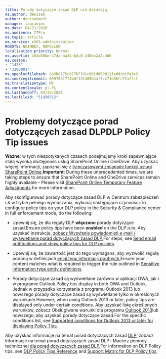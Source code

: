 ```yaml
---
title: Porady dotyczące zasad DLP nie działają
ms.author: deniseb
author: denisebmsft
manager: laurawims
ms.date: 04/21/2020
ms.audience: ITPro
ms.topic: article
ms.service: o365-administration
ROBOTS: NOINDEX, NOFOLLOW
localization_priority: Normal
ms.assetid: c03d30be-474a-4a34-b3c0-240eb2a2c466
ms.custom:
- "1428"
- "3200001"
ms.openlocfilehash: 8a3b8175c077b77d1c9b5d859012faddcb1fa3a0
ms.sourcegitcommit: 099704f7f4bdf122d09bb4f7cc71d36fc77a7fcf
ms.translationtype: MT
ms.contentlocale: pl-PL
ms.lasthandoff: 04/22/2021
ms.locfileid: "51958712"
---
```

# <a name="dlp-policy-tip-issues"></a><span data-ttu-id="b681a-102">Problemy dotyczące porad dotyczących zasad DLP</span><span class="sxs-lookup"><span data-stu-id="b681a-102">DLP Policy Tip issues</span></span>

<span data-ttu-id="b681a-103">**Ważne**: w tych niespotykanych czasach podejmujemy kroki zapewniające stałą wysoką dostępność usług SharePoint Online i OneDrive. Aby uzyskać więcej informacji, zapoznaj się z [tymczasowymi zmianami funkcji usługi SharePoint Online](https://aka.ms/ODSPAdjustments).</span><span class="sxs-lookup"><span data-stu-id="b681a-103">**Important**: During these unprecedented times, we are taking steps to ensure that SharePoint Online and OneDrive services remain highly available – Please visit [SharePoint Online Temporary Feature Adjustments](https://aka.ms/ODSPAdjustments) for more information.</span></span>

<span data-ttu-id="b681a-104">Aby skonfigurować porady dotyczące zasad DLP w Centrum zabezpieczeń i & w trybie pełnego wymuszania, wykonaj następujące czynności:</span><span class="sxs-lookup"><span data-stu-id="b681a-104">To configure policy tips on your DLP policy in the Security & Compliance center in full enforcement mode, do the following:</span></span>

- <span data-ttu-id="b681a-105">Upewnij się, że dla reguły DLP **włączono** porady dotyczące zasad.</span><span class="sxs-lookup"><span data-stu-id="b681a-105">Ensure policy tips have been **enabled** on the DLP rule.</span></span> <span data-ttu-id="b681a-106">Aby uzyskać instrukcje, [zobacz Wysyłanie powiadomień e-mail i wyświetlanie porad dotyczących zasad DLP.](https://docs.microsoft.com/microsoft-365/compliance/use-notifications-and-policy-tips)</span><span class="sxs-lookup"><span data-stu-id="b681a-106">For steps, see [Send email notifications and show policy tips for DLP policies](https://docs.microsoft.com/microsoft-365/compliance/use-notifications-and-policy-tips).</span></span>

- <span data-ttu-id="b681a-107">Upewnij się, że zawartość jest do tego wymagana, aby wyzwolić regułę podaną w definicjach [encji typu informacji poufnych.](https://docs.microsoft.com/microsoft-365/compliance/sensitive-information-type-entity-definitions)</span><span class="sxs-lookup"><span data-stu-id="b681a-107">Ensure your content matches what is required to trigger the rule outlined in [Sensitive information type entity definitions](https://docs.microsoft.com/microsoft-365/compliance/sensitive-information-type-entity-definitions).</span></span>

- <span data-ttu-id="b681a-108">Porady dotyczące zasad są wyświetlane zarówno w aplikacji OWA, jak i w programie Outlook.</span><span class="sxs-lookup"><span data-stu-id="b681a-108">Policy tips display in both OWA and Outlook.</span></span> <span data-ttu-id="b681a-109">Jednak w przypadku korzystania z programu Outlook 2013 lub nowszego porady dotyczące zasad są wyświetlane tylko w określonych warunkach.</span><span class="sxs-lookup"><span data-stu-id="b681a-109">However, when using Outlook 2013 or later, policy tips are displayed only under certain conditions.</span></span> <span data-ttu-id="b681a-110">Aby uzyskać listę określonych warunków, zobacz Obsługiwane warunki dla programu [Outlook 2013](https://docs.microsoft.com/microsoft-365/compliance/use-notifications-and-policy-tips)lub nowszego, aby uzyskać porady dotyczące zasad.</span><span class="sxs-lookup"><span data-stu-id="b681a-110">For the specific conditions list, see [Supported conditions for Outlook 2013 or later for displaying Policy Tips](https://docs.microsoft.com/microsoft-365/compliance/use-notifications-and-policy-tips).</span></span>

<span data-ttu-id="b681a-111">Aby uzyskać informacje na temat porad dotyczących zasad [DLP,](https://docs.microsoft.com/microsoft-365/compliance/dlp-policy-tips-reference?view=o365-worldwide#support-matrix-for-dlp-policy-tips-across-microsoft-apps) zobacz Informacje na temat porad dotyczących zasad DLP i Macierz pomocy technicznej [dla porad dotyczących zasad DLP.](https://docs.microsoft.com/microsoft-365/compliance/dlp-policy-tips-reference?view=o365-worldwide#support-matrix-for-dlp-policy-tips-across-microsoft-apps)</span><span class="sxs-lookup"><span data-stu-id="b681a-111">For information on DLP Policy tips, see [DLP Policy Tips Reference](https://docs.microsoft.com/microsoft-365/compliance/dlp-policy-tips-reference?view=o365-worldwide#support-matrix-for-dlp-policy-tips-across-microsoft-apps) and [Support Matrix for DLP Policy tips](https://docs.microsoft.com/microsoft-365/compliance/dlp-policy-tips-reference?view=o365-worldwide#support-matrix-for-dlp-policy-tips-across-microsoft-apps).</span></span>